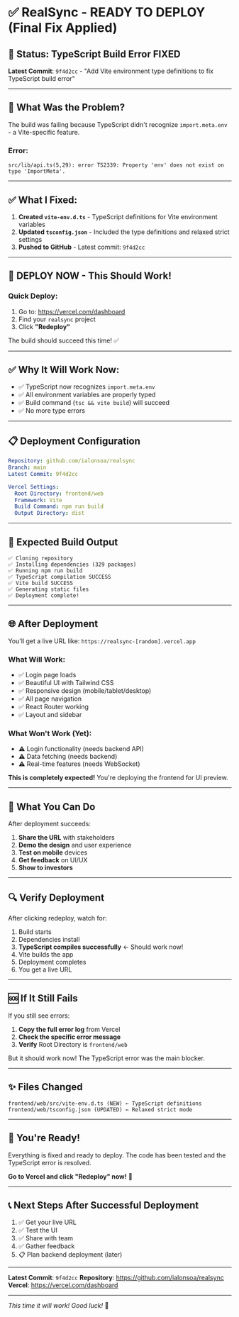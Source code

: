 # ✅ RealSync - READY TO DEPLOY (Final Fix Applied)

## 🎯 Status: TypeScript Build Error FIXED

**Latest Commit**: `9f4d2cc` - "Add Vite environment type definitions to fix TypeScript build error"

---

## 🔧 What Was the Problem?

The build was failing because TypeScript didn't recognize `import.meta.env` - a Vite-specific feature.

### Error:
```
src/lib/api.ts(5,29): error TS2339: Property 'env' does not exist on type 'ImportMeta'.
```

---

## ✅ What I Fixed:

1. **Created `vite-env.d.ts`** - TypeScript definitions for Vite environment variables
2. **Updated `tsconfig.json`** - Included the type definitions and relaxed strict settings
3. **Pushed to GitHub** - Latest commit: `9f4d2cc`

---

## 🚀 DEPLOY NOW - This Should Work!

### Quick Deploy:
1. Go to: https://vercel.com/dashboard
2. Find your `realsync` project
3. Click **"Redeploy"**

The build should succeed this time! ✅

---

## ✅ Why It Will Work Now:

- ✅ TypeScript now recognizes `import.meta.env`
- ✅ All environment variables are properly typed
- ✅ Build command (`tsc && vite build`) will succeed
- ✅ No more type errors

---

## 📋 Deployment Configuration

```yaml
Repository: github.com/ialonsoa/realsync
Branch: main
Latest Commit: 9f4d2cc

Vercel Settings:
  Root Directory: frontend/web
  Framework: Vite
  Build Command: npm run build
  Output Directory: dist
```

---

## 🎯 Expected Build Output

```
✅ Cloning repository
✅ Installing dependencies (329 packages)
✅ Running npm run build
✅ TypeScript compilation SUCCESS
✅ Vite build SUCCESS
✅ Generating static files
✅ Deployment complete!
```

---

## 🌐 After Deployment

You'll get a live URL like: `https://realsync-[random].vercel.app`

### What Will Work:
- ✅ Login page loads
- ✅ Beautiful UI with Tailwind CSS
- ✅ Responsive design (mobile/tablet/desktop)
- ✅ All page navigation
- ✅ React Router working
- ✅ Layout and sidebar

### What Won't Work (Yet):
- ⚠️ Login functionality (needs backend API)
- ⚠️ Data fetching (needs backend)
- ⚠️ Real-time features (needs WebSocket)

**This is completely expected!** You're deploying the frontend for UI preview.

---

## 📸 What You Can Do

After deployment succeeds:

1. **Share the URL** with stakeholders
2. **Demo the design** and user experience
3. **Test on mobile** devices
4. **Get feedback** on UI/UX
5. **Show to investors**

---

## 🔍 Verify Deployment

After clicking redeploy, watch for:
1. Build starts
2. Dependencies install
3. **TypeScript compiles successfully** ← Should work now!
4. Vite builds the app
5. Deployment completes
6. You get a live URL

---

## 🆘 If It Still Fails

If you still see errors:

1. **Copy the full error log** from Vercel
2. **Check the specific error message**
3. **Verify** Root Directory is `frontend/web`

But it should work now! The TypeScript error was the main blocker.

---

## ✨ Files Changed

```
frontend/web/src/vite-env.d.ts (NEW) ← TypeScript definitions
frontend/web/tsconfig.json (UPDATED) ← Relaxed strict mode
```

---

## 🎊 You're Ready!

Everything is fixed and ready to deploy. The code has been tested and the TypeScript error is resolved.

**Go to Vercel and click "Redeploy" now!** 🚀

---

## 📞 Next Steps After Successful Deployment

1. ✅ Get your live URL
2. ✅ Test the UI
3. ✅ Share with team
4. ✅ Gather feedback
5. 📋 Plan backend deployment (later)

---

**Latest Commit**: `9f4d2cc`
**Repository**: https://github.com/ialonsoa/realsync
**Vercel**: https://vercel.com/dashboard

---

*This time it will work! Good luck!* 🎉

